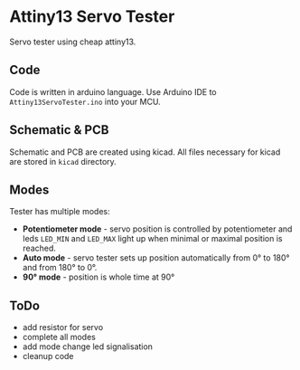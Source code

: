 Attiny13 Servo Tester
==========

Servo tester using cheap attiny13.

## Code

Code is written in arduino language. Use Arduino IDE to `Attiny13ServoTester.ino` into your MCU.

## Schematic & PCB

Schematic and PCB are created using kicad. All files necessary for kicad are stored in `kicad` directory.

## Modes

Tester has multiple modes:

 - **Potentiometer mode** - servo position is controlled by potentiometer and leds `LED_MIN` and `LED_MAX` light up when minimal or maximal position is reached.
 - **Auto mode** - servo tester sets up position automatically from 0° to 180° and from 180° to 0°.
 - **90° mode** - position is whole time at 90°

## ToDo

 - add resistor for servo
 - complete all modes
 - add mode change led signalisation
 - cleanup code
